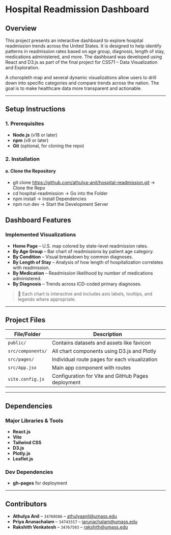 # **Hospital Readmission Dashboard**

## **Overview**
This project presents an interactive dashboard to explore hospital readmission trends across the United States. It is designed to help identify patterns in readmission rates based on age group, diagnosis, length of stay, medications administered, and more. The dashboard was developed using React and D3.js as part of the final project for CS571 – Data Visualization and Exploration.

A choropleth map and several dynamic visualizations allow users to drill down into specific categories and compare trends across the nation. The goal is to make healthcare data more transparent and actionable.

---

## **Setup Instructions**

### **1. Prerequisites**
- **Node.js** (v18 or later)
- **npm** (v9 or later)
- **Git** (optional, for cloning the repo)

### **2. Installation**

#### **a. Clone the Repository**

- git clone https://github.com/athulya-anil/hospital-readmission.git -> Clone the Repo 
- cd hospital-readmission -> Go into the Folder
- npm install -> Install Dependencies
- npm run dev -> Start the Development Server

## **Dashboard Features**

### **Implemented Visualizations**
- **Home Page** – U.S. map colored by state-level readmission rates.
- **By Age Group** – Bar chart of readmissions by patient age category.
- **By Condition** – Visual breakdown by common diagnoses.
- **By Length of Stay** – Analysis of how length of hospitalization correlates with readmission.
- **By Medication** – Readmission likelihood by number of medications administered.
- **By Diagnosis** – Trends across ICD-coded primary diagnoses.

> 📌 Each chart is interactive and includes axis labels, tooltips, and legends where appropriate.

---

## **Project Files**

| File/Folder        | Description                                             |
|--------------------|---------------------------------------------------------|
| `public/`          | Contains datasets and assets like favicon              |
| `src/components/`  | All chart components using D3.js and Plotly            |
| `src/pages/`       | Individual route pages for each visualization          |
| `src/App.jsx`      | Main app component with routes                         |
| `vite.config.js`   | Configuration for Vite and GitHub Pages deployment     |

---

## **Dependencies**

### **Major Libraries & Tools**
- **React.js**
- **Vite**
- **Tailwind CSS**
- **D3.js**
- **Plotly.js**
- **Leaflet.js**

### **Dev Dependencies**
- **gh-pages** for deployment

---

## **Contributors**
- **Athulya Anil** – `34760586` – athulyaanil@umass.edu  
- **Priya Arunachalam** – `34743317` – iarunachalam@umass.edu  
- **Rakshith Venkatesh** – `34767593` – rakshith@umass.edu

